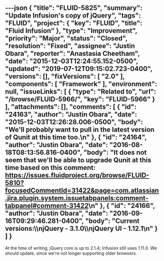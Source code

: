 ---json
{
  "title": "FLUID-5825",
  "summary": "Update Infusion's copy of jQuery",
  "tags": "FLUID",
  "project": {
    "key": "FLUID",
    "title": "Fluid Infusion"
  },
  "type": "Improvement",
  "priority": "Major",
  "status": "Closed",
  "resolution": "Fixed",
  "assignee": "Justin Obara",
  "reporter": "Anastasia Cheetham",
  "date": "2015-12-03T12:24:55.152-0500",
  "updated": "2019-07-12T09:15:02.723-0400",
  "versions": [],
  "fixVersions": [
    "2.0"
  ],
  "components": [
    "Framework"
  ],
  "environment": null,
  "issueLinks": [
    {
      "type": "Related to",
      "url": "/browse/FLUID-5966/",
      "key": "FLUID-5966"
    }
  ],
  "attachments": [],
  "comments": [
    {
      "id": "24163",
      "author": "Justin Obara",
      "date": "2015-12-03T12:26:28.006-0500",
      "body": "We'll probably want to pull in the latest version of Qunit at this time too.\n"
    },
    {
      "id": "24164",
      "author": "Justin Obara",
      "date": "2016-08-18T08:13:56.816-0400",
      "body": "It does not seem that we'll be able to upgrade Qunit at this time based on this comment: <https://issues.fluidproject.org/browse/FLUID-5810?focusedCommentId=31422&page=com.atlassian.jira.plugin.system.issuetabpanels:comment-tabpanel#comment-31422>\n"
    },
    {
      "id": "24166",
      "author": "Justin Obara",
      "date": "2016-09-16T09:29:46.281-0400",
      "body": "Current versions:\\\njQuery - 3.1.0\\\njQuery UI - 1.12.1\n"
    }
  ]
}
---
At the time of writing, jQuery core is up to 2.1.4; Infusion still uses 1.11.0. We should update, since we're not longer supporting older browsers.

        